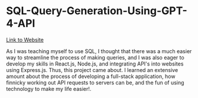 # SQL-Query-Generation-Using-GPT-4-API

[Link to Website](https://sql-query-generation-using-gpt-4-api.vercel.app/)

As I was teaching myself to use SQL, I thought that there was a much easier way to streamline the process of making queries, and I was also eager to develop my skills in React.js, Node.js, and integrating API's into websites using Express.js. Thus, this project came about. I learned an extensive amount about the process of developing a full-stack application, how finnicky working out API requests to servers can be, and the fun of using technology to make my life easier!. 
